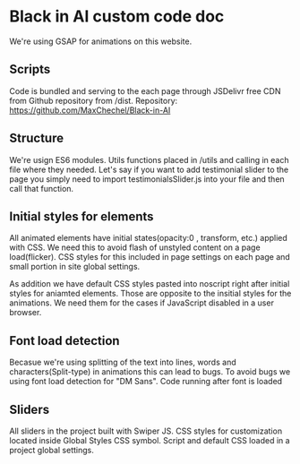 # Black in AI custom code doc

We're using GSAP for animations on this website.

## Scripts

Code is bundled and serving to the each page through JSDelivr free CDN from Github repository from /dist.
Repository:
https://github.com/MaxChechel/Black-in-AI

## Structure

We're usign ES6 modules. Utils functions placed in /utils and calling in each file where they needed.
Let's say if you want to add testimonial slider to the page you simply need to import testimonialsSlider.js into your file
and then call that function.

## Initial styles for elements

All animated elements have initial states(opacity:0 , transform, etc.) applied with CSS.
We need this to avoid flash of unstyled content on a page load(flicker).
CSS styles for this included in page settings on each page and small portion in site global settings.

As addition we have default CSS styles pasted into noscript right after initial styles for aniamted elements.
Those are opposite to the insitial styles for the animations. We need them for the cases if JavaScript disabled in a user browser.

## Font load detection

Becasue we're using splitting of the text into lines, words and characters(Split-type) in animations this can lead to bugs.
To avoid bugs we using font load detection for "DM Sans". Code running after font is loaded

## Sliders

All sliders in the project built with Swiper JS. CSS styles for customization located inside Global Styles CSS symbol.
Script and default CSS loaded in a project global settings.

